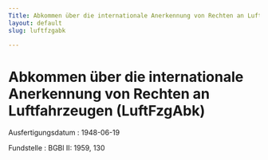 ```yaml
---
Title: Abkommen über die internationale Anerkennung von Rechten an Luftfahrzeugen
layout: default
slug: luftfzgabk

---
```


# Abkommen über die internationale Anerkennung von Rechten an Luftfahrzeugen (LuftFzgAbk)

Ausfertigungsdatum
:   1948-06-19

Fundstelle
:   BGBl II: 1959, 130

